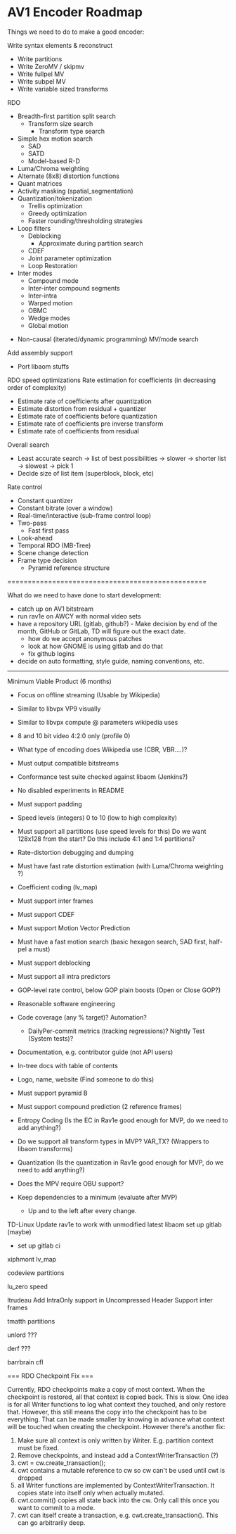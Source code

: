 # AV1 Encoder Roadmap

Things we need to do to make a good encoder:

Write syntax elements & reconstruct
- Write partitions
- Write ZeroMV / skipmv
- Write fullpel MV
- Write subpel MV
- Write variable sized transforms

RDO
- Breadth-first partition split search
  + Transform size search
    * Transform type search
- Simple hex motion search
  + SAD
  + SATD
  + Model-based R-D
- Luma/Chroma weighting
- Alternate (8x8) distortion functions
- Quant matrices
- Activity masking (spatial_segmentation)
- Quantization/tokenization
  + Trellis optimization
  + Greedy optimization
  + Faster rounding/thresholding strategies
- Loop filters
  + Deblocking
    * Approximate during partition search
  + CDEF
  + Joint parameter optimization
  + Loop Restoration
- Inter modes
  + Compound mode
  + Inter-inter compound segments
  + Inter-intra
  + Warped motion
  + OBMC
  + Wedge modes
  + Global motion
+ Non-causal (iterated/dynamic programming) MV/mode search

Add assembly support
- Port libaom stuffs

RDO speed optimizations
Rate estimation for coefficients (in decreasing order of complexity)
- Estimate rate of coefficients after quantization
- Estimate distortion from residual + quantizer
- Estimate rate of coefficients before quantization
- Estimate rate of coefficients pre inverse transform
- Estimate rate of coefficients from residual

Overall search
- Least accurate search -> list of best possibilities -> slower -> shorter list -> slowest -> pick 1
- Decide size of list item (superblock, block, etc)

Rate control
- Constant quantizer
- Constant bitrate (over a window)
- Real-time/interactive (sub-frame control loop)
- Two-pass
  + Fast first pass
- Look-ahead
- Temporal RDO (MB-Tree)
- Scene change detection
- Frame type decision
  + Pyramid reference structure

=================================================

What do we need to have done to start development:
 - catch up on AV1 bitstream
 - run rav1e on AWCY with normal video sets
 - have a repository URL (gitlab, github?) - Make decision by end of the month, GitHub or GitLab, TD will figure out the exact date.
   - how do we accept anonymous patches
   - look at how GNOME is using gitlab and do that
   - fix github logins
 - decide on auto formatting, style guide, naming conventions, etc.

 ---------------------------------------------------------------------------------------------------------------------------

Minimum Viable Product (6 months)
  - Focus on offline streaming (Usable by Wikipedia)
  - Similar to libvpx VP9 visually
  - Similar to libvpx compute @ parameters wikipedia uses
  - 8 and 10 bit video 4:2:0 only (profile 0)
  - What type of encoding does Wikipedia use (CBR, VBR....)?


  - Must output compatible bitstreams
  - Conformance test suite checked against libaom (Jenkins?)
  - No disabled experiments in README
  - Must support padding
  - Speed levels (integers) 0 to 10 (low to high complexity)
  - Must support all partitions (use speed levels for this) Do we want 128x128 from the start? Do this include 4:1 and 1:4 partitions?
  - Rate-distortion debugging and dumping
  - Must have fast rate distortion estimation (with Luma/Chroma weighting ?)
  - Coefficient coding (lv_map)
  - Must support inter frames
  - Must support CDEF
  - Must support Motion Vector Prediction
  - Must have a fast motion search (basic hexagon search, SAD first, half-pel a must)
  - Must support deblocking
  - Must support all intra predictors
  - GOP-level rate control, below GOP plain boosts (Open or Close GOP?)
  - Reasonable software engineering
  - Code coverage (any % target)?
  Automation?
    - DailyPer-commit metrics (tracking regressions)? Nightly Test (System tests)?
  - Documentation, e.g. contributor guide (not API users)
  - In-tree docs with table of contents
  - Logo, name, website (Find someone to do this)
  - Must support pyramid B
  - Must support compound prediction (2 reference frames)
  - Entropy Coding (Is the EC in Rav1e good enough for MVP, do we need to add anything?)
  - Do we support all transform types in MVP? VAR_TX? (Wrappers to libaom transforms)
  - Quantization (Is the quantization in Rav1e good enough for MVP, do we need to add anything?)
  - Does the MPV require OBU support?




  - Keep dependencies to a minimum (evaluate after MVP)
    - Up and to the left after every change.

TD-Linux 
Update rav1e to work with unmodified latest libaom
set up gitlab (maybe)
 - set up gitlab ci

xiphmont
lv_map

codeview
partitions

lu_zero
speed

ltrudeau
Add IntraOnly support in Uncompressed Header
Support inter frames

tmatth
partitions

unlord
???

derf
???

barrbrain
cfl

=== RDO Checkpoint Fix ===

Currently, RDO checkpoints make a copy of most context. When the checkpoint is restored, all that context is copied back. This is slow. One idea is for all Writer functions to log what context they touched, and only restore that. However, this still means the copy into the checkpoint has to be everything. That can be made smaller by knowing in advance what context will be touched when creating the checkpoint. However there's another fix:
    
1. Make sure all context is only written by Writer. E.g. partition context must be fixed.
2. Remove checkpoints, and instead add a ContextWriterTransaction (?)
3. cwt = cw.create_transaction();
4. cwt contains a mutable reference to cw so cw can't be used until cwt is dropped
5. all Writer functions are implemented by ContextWriterTransaction. It copies state into itself only when actually mutated.
6. cwt.commit() copies all state back into the cw. Only call this once you want to commit to a mode.
7. cwt can itself create a transaction, e.g. cwt.create_transaction(). This can go arbitrarily deep.